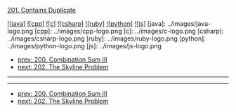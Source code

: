 [201. Contains Duplicate](https://leetcode.com/problems/contains-duplicate/)

[![java]](../java/201-contains-duplicate.md)
[![cpp]](../cpp/201-contains-duplicate.md)
[![c]](../c/201-contains-duplicate.md)
[![csharp]](../csharp/201-contains-duplicate.md)
[![ruby]](../ruby/201-contains-duplicate.md)
[![python]](../python/201-contains-duplicate.md)
[![js]](../js/201-contains-duplicate.md)
[java]: ../images/java-logo.png
[cpp]: ../images/cpp-logo.png
[c]: ../images/c-logo.png
[csharp]: ../images/csharp-logo.png
[ruby]: ../images/ruby-logo.png
[python]: ../images/python-logo.png
[js]: ../images/js-logo.png

- [prev: 200. Combination Sum III](200-combination-sum-iii.md)
- [next: 202. The Skyline Problem](202-the-skyline-problem.md)

---


---

- [prev: 200. Combination Sum III](200-combination-sum-iii.md)
- [next: 202. The Skyline Problem](202-the-skyline-problem.md)
